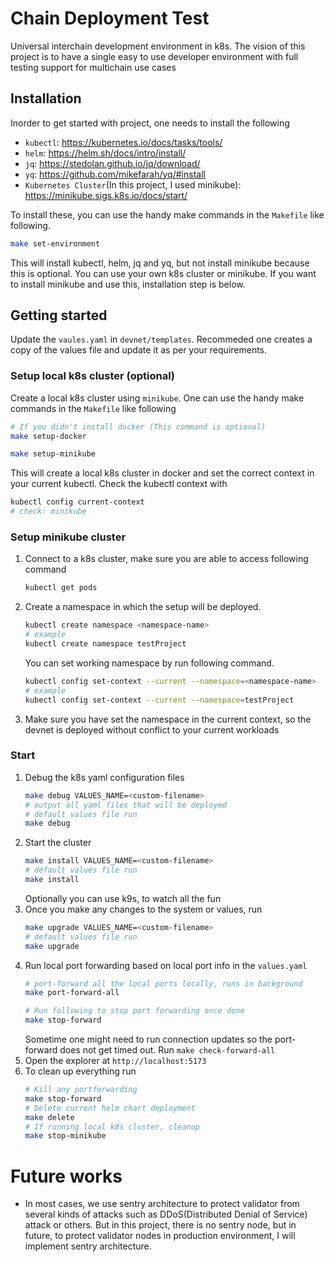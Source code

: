 # Chain Deployment Test

Universal interchain development environment in k8s. The vision of this project
is to have a single easy to use developer environment with full testing support
for multichain use cases

## Installation
Inorder to get started with project, one needs to install the following
* `kubectl`: https://kubernetes.io/docs/tasks/tools/
* `helm`: https://helm.sh/docs/intro/install/
* `jq`: https://stedolan.github.io/jq/download/
* `yq`: https://github.com/mikefarah/yq/#install
* `Kubernetes Cluster`(In this project, I used minikube): https://minikube.sigs.k8s.io/docs/start/

To install these, you can use the handy make commands in the `Makefile` like following.
```bash
make set-environment
```
This will install kubectl, helm, jq and yq, but not install minikube because this is optional. You can use your own k8s cluster or minikube. If you want to install minikube and use this, installation step is below.

## Getting started
Update the `vaules.yaml` in `devnet/templates`. Recommeded one creates a copy of the values file and update it as per your requirements.

### Setup local k8s cluster (optional)
Create a local k8s cluster using `minikube`. 
One can use the handy make commands in the `Makefile` like following
```bash
# If you didn't install docker (This command is optional)
make setup-docker

make setup-minikube
```
This will create a local k8s cluster in docker and set the correct context in
your current kubectl. Check the kubectl context with
```bash
kubectl config current-context
# check: minikube
```

### Setup minikube cluster
1. Connect to a k8s cluster, make sure you are able to access following command
   ```bash
   kubectl get pods
   ```
2. Create a namespace in which the setup will be deployed.
   ```bash
   kubectl create namespace <namespace-name>
   # example
   kubectl create namespace testProject
   ```
    You can set working namespace by run following command.
    ```bash
    kubectl config set-context --current --namespace=<namespace-name>
    # example
    kubectl config set-context --current --namespace=testProject
    ```
3. Make sure you have set the namespace in the current context, so the devnet is deployed without conflict to your current workloads

### Start
1. Debug the k8s yaml configuration files
   ```bash
   make debug VALUES_NAME=<custom-filename>
   # output all yaml files that will be deployed 
   # default values file run
   make debug
   ```
2. Start the cluster
   ```bash
   make install VALUES_NAME=<custom-filename>
   # default values file run
   make install
   ```
   Optionally you can use k9s, to watch all the fun
3. Once you make any changes to the system or values, run
   ```bash
   make upgrade VALUES_NAME=<custom-filename>
   # default values file run
   make upgrade
   ```
4. Run local port forwarding based on local port info in the `values.yaml`
   ```bash
   # port-forward all the local ports locally, runs in background
   make port-forward-all
   
   # Run following to stop port forwarding once done
   make stop-forward
   ```
   Sometime one might need to run connection updates so the port-forward does not
   get timed out. Run `make check-forward-all`
5. Open the explorer at `http://localhost:5173`
6. To clean up everything run
   ```bash
   # Kill any portforwarding
   make stop-forward
   # Delete current helm chart deployment
   make delete
   # If running local k8s cluster, cleanup
   make stop-minikube
   ```

# Future works
* In most cases, we use sentry architecture to protect validator from several kinds of attacks such as DDoS(Distributed Denial of Service) attack or others. But in this project, there is no sentry node, but in future, to protect validator nodes in production environment, I will implement sentry architecture.